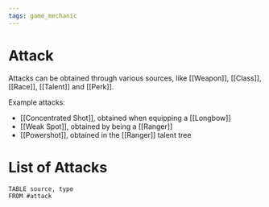 ```yaml
---
tags: game_mechanic
---
```


# Attack

Attacks can be obtained through various sources, like [[Weapon]], [[Class]], [[Race]], [[Talent]]
and [[Perk]].

Example attacks:

- [[Concentrated Shot]], obtained when equipping a [[Longbow]]
- [[Weak Spot]], obtained by being a [[Ranger]]
- [[Powershot]], obtained in the [[Ranger]] talent tree

# List of Attacks

```dataview
TABLE source, type
FROM #attack
```
